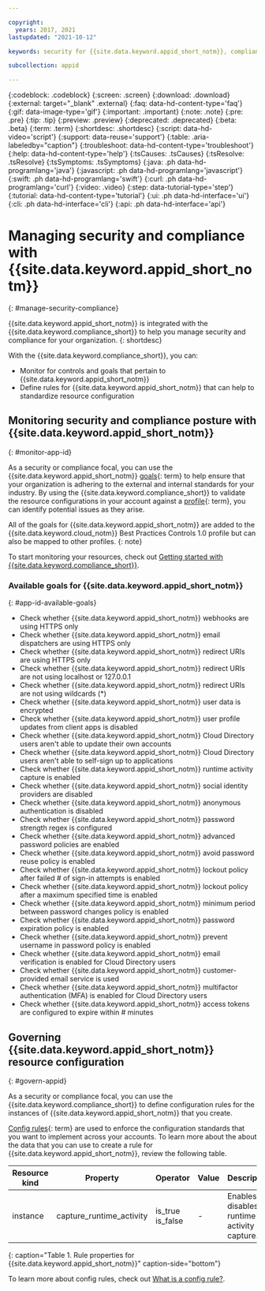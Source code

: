 ```yaml
---

copyright:
  years: 2017, 2021
lastupdated: "2021-10-12"

keywords: security for {{site.data.keyword.appid_short_notm}}, compliance for {{site.data.keyword.appid_short_notm}}, security and compliance for {{site.data.keyword.appid_short_notm}}, rules for {{site.data.keyword.appid_short_notm}}, 

subcollection: appid

---
```


{:codeblock: .codeblock}
{:screen: .screen}
{:download: .download}
{:external: target="_blank" .external}
{:faq: data-hd-content-type='faq'}
{:gif: data-image-type='gif'}
{:important: .important}
{:note: .note}
{:pre: .pre}
{:tip: .tip}
{:preview: .preview}
{:deprecated: .deprecated}
{:beta: .beta}
{:term: .term}
{:shortdesc: .shortdesc}
{:script: data-hd-video='script'}
{:support: data-reuse='support'}
{:table: .aria-labeledby="caption"}
{:troubleshoot: data-hd-content-type='troubleshoot'}
{:help: data-hd-content-type='help'}
{:tsCauses: .tsCauses}
{:tsResolve: .tsResolve}
{:tsSymptoms: .tsSymptoms}
{:java: .ph data-hd-programlang='java'}
{:javascript: .ph data-hd-programlang='javascript'}
{:swift: .ph data-hd-programlang='swift'}
{:curl: .ph data-hd-programlang='curl'}
{:video: .video}
{:step: data-tutorial-type='step'}
{:tutorial: data-hd-content-type='tutorial'}
{:ui: .ph data-hd-interface='ui'}
{:cli: .ph data-hd-interface='cli'}
{:api: .ph data-hd-interface='api'}


# Managing security and compliance with {{site.data.keyword.appid_short_notm}}
{: #manage-security-compliance}

{{site.data.keyword.appid_short_notm}} is integrated with the {{site.data.keyword.compliance_short}} to help you manage security and compliance for your organization.
{: shortdesc}

With the {{site.data.keyword.compliance_short}}, you can:

* Monitor for controls and goals that pertain to {{site.data.keyword.appid_short_notm}}
* Define rules for {{site.data.keyword.appid_short_notm}} that can help to standardize resource configuration

## Monitoring security and compliance posture with {{site.data.keyword.appid_short_notm}}
{: #monitor-app-id}

As a security or compliance focal, you can use the {{site.data.keyword.appid_short_notm}} [goals](#x2117978){: term} to help ensure that your organization is adhering to the external and internal standards for your industry. By using the {{site.data.keyword.compliance_short}} to validate the resource configurations in your account against a [profile](#x2034950){: term}, you can identify potential issues as they arise.

All of the goals for {{site.data.keyword.appid_short_notm}} are added to the {{site.data.keyword.cloud_notm}} Best Practices Controls 1.0 profile but can also be mapped to other profiles.
{: note}

To start monitoring your resources, check out [Getting started with {{site.data.keyword.compliance_short}}](/docs/security-compliance?topic=security-compliance-getting-started).

### Available goals for {{site.data.keyword.appid_short_notm}} 
{: #app-id-available-goals}

* Check whether {{site.data.keyword.appid_short_notm}} webhooks are using HTTPS only
* Check whether {{site.data.keyword.appid_short_notm}} email dispatchers are using HTTPS only
* Check whether {{site.data.keyword.appid_short_notm}} redirect URIs are using HTTPS only
* Check whether {{site.data.keyword.appid_short_notm}} redirect URIs are not using localhost or 127.0.0.1
* Check whether {{site.data.keyword.appid_short_notm}} redirect URIs are not using wildcards (*)
* Check whether {{site.data.keyword.appid_short_notm}} user data is encrypted
* Check whether {{site.data.keyword.appid_short_notm}} user profile updates from client apps is disabled
* Check whether {{site.data.keyword.appid_short_notm}} Cloud Directory users aren't able to update their own accounts
* Check whether {{site.data.keyword.appid_short_notm}} Cloud Directory users aren't able to self-sign up to applications
* Check whether {{site.data.keyword.appid_short_notm}} runtime activity capture is enabled
* Check whether {{site.data.keyword.appid_short_notm}} social identity providers are disabled
* Check whether {{site.data.keyword.appid_short_notm}} anonymous authentication is disabled
* Check whether {{site.data.keyword.appid_short_notm}} password strength regex is configured
* Check whether {{site.data.keyword.appid_short_notm}} advanced password policies are enabled
* Check whether {{site.data.keyword.appid_short_notm}} avoid password reuse policy is enabled
* Check whether {{site.data.keyword.appid_short_notm}} lockout policy after failed # of sign-in attempts is enabled
* Check whether {{site.data.keyword.appid_short_notm}} lockout policy after a maximum specified time is enabled
* Check whether {{site.data.keyword.appid_short_notm}} minimum period between password changes policy is enabled
* Check whether {{site.data.keyword.appid_short_notm}} password expiration policy is enabled
* Check whether {{site.data.keyword.appid_short_notm}} prevent username in password policy is enabled
* Check whether {{site.data.keyword.appid_short_notm}} email verification is enabled for Cloud Directory users
* Check whether {{site.data.keyword.appid_short_notm}} customer-provided email service is used
* Check whether {{site.data.keyword.appid_short_notm}} multifactor authentication (MFA) is enabled for Cloud Directory users
* Check whether {{site.data.keyword.appid_short_notm}} access tokens are configured to expire within # minutes


## Governing {{site.data.keyword.appid_short_notm}} resource configuration
{: #govern-appid}

As a security or compliance focal, you can use the {{site.data.keyword.compliance_short}} to define configuration rules for the instances of {{site.data.keyword.appid_short_notm}} that you create.

[Config rules](#x3084914){: term} are used to enforce the configuration standards that you want to implement across your accounts. To learn more about the about the data that you can use to create a rule for {{site.data.keyword.appid_short_notm}}, review the following table.

| Resource kind | Property | Operator | Value | Description |
|---------------|----------|---------------|-------|-------------|
| instance | capture_runtime_activity |  is_true <br> is_false | - | Enables or disables runtime activity capture. |
{: caption="Table 1. Rule properties for {{site.data.keyword.appid_short_notm}}" caption-side="bottom"}

To learn more about config rules, check out [What is a config rule?](/docs/security-compliance?topic=security-compliance-what-is-rule).

